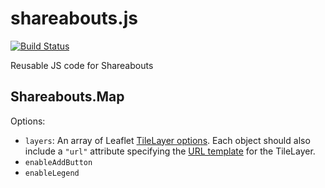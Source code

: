 shareabouts.js
==============

[![Build Status](https://travis-ci.org/openplans/shareabouts.js.png?branch=master)](https://travis-ci.org/openplans/shareabouts.js)

Reusable JS code for Shareabouts

Shareabouts.Map
---------------

Options:
- `layers`: An array of Leaflet [TileLayer options](http://leafletjs.com/reference.html#tilelayer-options). Each object should also include a `"url"` attribute specifying the [URL template](http://leafletjs.com/reference.html#tilelayer-l.tilelayer) for the TileLayer.
- `enableAddButton`
- `enableLegend`
